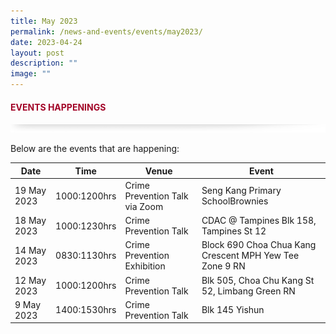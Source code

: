 ```yaml
---
title: May 2023
permalink: /news-and-events/events/may2023/
date: 2023-04-24
layout: post
description: ""
image: ""
---
```

#### <font style="color:#a20427;">EVENTS HAPPENINGS</font>

![](/images/About/header-border.png)

Below are the events that are happening:

| Date | Time | Venue | Event |
| -------- | -------- | -------- |-------- |
| 19 May 2023 | 1000:1200hrs | Crime Prevention Talk via Zoom| Seng Kang Primary SchoolBrownies|
| 18 May 2023 | 1000:1230hrs | Crime Prevention Talk| CDAC @ Tampines Blk 158, Tampines St 12|
| 14 May 2023 | 0830:1130hrs| Crime Prevention Exhibition| Block 690 Choa Chua Kang Crescent MPH Yew Tee Zone 9 RN|
| 12 May 2023 | 1000:1200hrs | Crime Prevention Talk| Blk 505, Choa Chu Kang St 52, Limbang Green RN|
| 9 May 2023  | 1400:1530hrs | Crime Prevention Talk| Blk 145 Yishun|